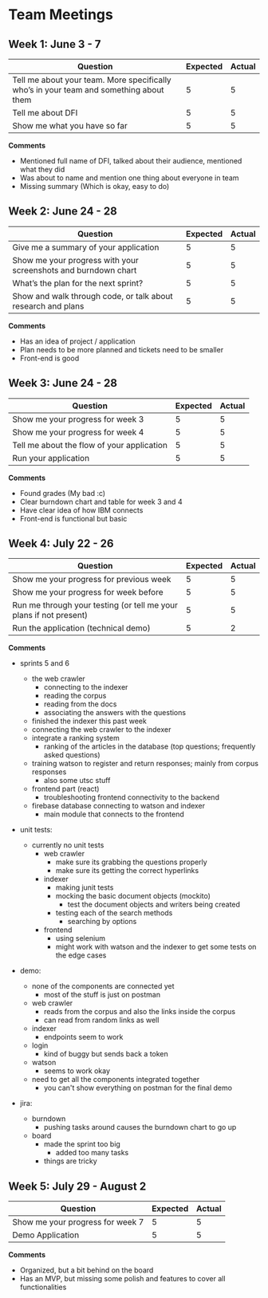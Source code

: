 # Team Meetings

## Week 1: June 3 - 7

| Question | Expected | Actual |
| --- | --- | --- |
| Tell me about your team. More specifically who’s in your team and something about them | 5 | 5 |
| Tell me about DFI | 5 | 5 |
| Show me what you have so far | 5 | 5 |

**Comments**

 - Mentioned full name of DFI, talked about their audience, mentioned what they did
 - Was about to name and mention one thing about everyone in team
 - Missing summary (Which is okay, easy to do)

## Week 2: June 24 - 28

| Question | Expected | Actual |
| --- | --- | --- |
| Give me a summary of your application | 5 | 5 |
| Show me your progress with your screenshots and burndown chart | 5 | 5 |
| What’s the plan for the next sprint? | 5 | 5 |
| Show and walk through code, or talk about research and plans | 5 | 5 |

**Comments**

 - Has an idea of project / application
 - Plan needs to be more planned and tickets need to be smaller
 - Front-end is good


## Week 3: June 24 - 28

| Question | Expected | Actual |
| --- | --- | --- |
| Show me your progress for week 3 | 5 | 5 |
| Show me your progress for week 4 | 5 | 5 |
| Tell me about the flow of your application | 5 | 5 |
| Run your application | 5 | 5 |

**Comments**

 - Found grades (My bad :c)
 - Clear burndown chart and table for week 3 and 4
 - Have clear idea of how IBM connects
 - Front-end is functional but basic
 
## Week 4: July 22 - 26

|Question|Expected|Actual|
|--------|-----|----|
|Show me your progress for previous week|5|5|
|Show me your progress for week before|5|5|
|Run me through your testing (or tell me your plans if not present)|5|5|
|Run the application (technical demo)|5|2|

**Comments**

- sprints 5 and 6
    - the web crawler
        - connecting to the indexer
        - reading the corpus
        - reading from the docs
        - associating the answers with the questions
    - finished the indexer this past week
    - connecting the web crawler to the indexer
    - integrate a ranking system
        - ranking of the articles in the database (top questions; frequently asked questions)
    - training watson to register and return responses; mainly from corpus responses
        - also some utsc stuff
    - frontend part (react)
        - troubleshooting frontend connectivity to the backend
    - firebase database connecting to watson and indexer
        - main module that connects to the frontend

- unit tests:
    - currently no unit tests
        - web crawler
            - make sure its grabbing the questions properly
            - make sure its getting the correct hyperlinks
        - indexer
            - making junit tests
            - mocking the basic document objects (mockito)
                - test the document objects and writers being created
            - testing each of the search methods
                - searching by options
        - frontend
            - using selenium
            - might work with watson and the indexer to get some tests on the edge cases

- demo:
    - none of the components are connected yet
        - most of the stuff is just on postman
    - web crawler
        - reads from the corpus and also the links inside the corpus
        - can read from random links as well
    - indexer
        - endpoints seem to work
    - login
        - kind of buggy but sends back a token
    - watson
        - seems to work okay
    - need to get all the components integrated together
        - you can't show everything on postman for the final demo

- jira:
    - burndown
        - pushing tasks around causes the burndown chart to go up
    - board
        - made the sprint too big
            - added too many tasks
        - things are tricky
        
## Week 5: July 29 - August 2

| Question | Expected | Actual |
| --- | --- | --- |
| Show me your progress for week 7 | 5 | 5 |
| Demo Application | 5 | 5 |

**Comments**

 - Organized, but a bit behind on the board
 - Has an MVP, but missing some polish and features to cover all functionalities
